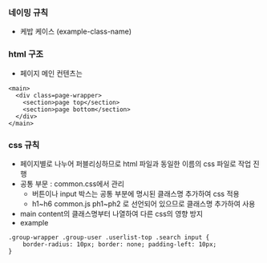 ### 네이밍 규칙
- 케밥 케이스 (example-class-name)

### html 구조
- 페이지 메인 컨텐츠는 
```
<main>
  <div class=page-wrapper>
    <section>page top</section>
    <section>page bottom</section>
  </div>
</main>
```

### css 규칙
- 페이지별로 나누어 퍼블리싱하므로 html 파일과 동일한 이름의 css 파일로 작업 진행
- 공통 부문 : common.css에서 관리
    + 버튼이나 input 박스는 공통 부분에 명시된 클래스명 추가하여 css 적용
    + h1~h6 common.js ph1~ph2 로 선언되어 있으므로 클래스명 추가하여 사용
- main content의 클래스명부터 나열하여 다른 css의 영향 방지
- example
```
.group-wrapper .group-user .userlist-top .search input {
    border-radius: 10px; border: none; padding-left: 10px;
}
```

